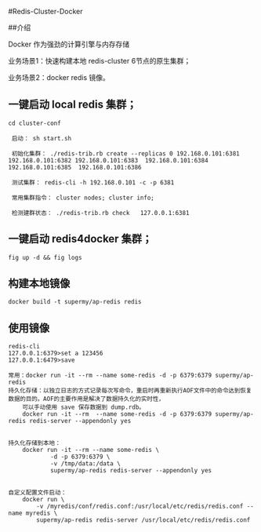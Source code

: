 #Redis-Cluster-Docker

##介绍

Docker 作为强劲的计算引擎与内存存储

业务场景1：快速构建本地 redis-cluster 6节点的原生集群；

业务场景2：docker redis 镜像。

    

## 一键启动 local redis  集群；

    cd cluster-conf
    
     启动： sh start.sh 
    
     初始化集群： ./redis-trib.rb create --replicas 0 192.168.0.101:6381 192.168.0.101:6382 192.168.0.101:6383  192.168.0.101:6384  192.168.0.101:6385  192.168.0.101:6386 
     
     测试集群： redis-cli -h 192.168.0.101 -c -p 6381 
     
     常用集群指令： cluster nodes; cluster info;
     
     检测建群状态： ./redis-trib.rb check   127.0.0.1:6381 
        
    
## 一键启动 redis4docker 集群；

    fig up -d && fig logs 
    

## 构建本地镜像

    docker build -t supermy/ap-redis redis
    
## 使用镜像

    redis-cli
    127.0.0.1:6379>set a 123456
    127.0.0.1:6479>save

    常用：docker run -it --rm --name some-redis -d -p 6379:6379 supermy/ap-redis
    持久化存储：以独立日志的方式记录每次写命令，重启时再重新执行AOF文件中的命令达到恢复数据的目的。AOF的主要作用是解决了数据持久化的实时性，
        可以手动使用 save 保存数据到 dump.rdb。
        docker run -it --rm  --name some-redis -d -p 6379:6379 supermy/ap-redis redis-server --appendonly yes
        
        
    持久化存储到本地：
        docker run -it --rm --name some-redis \
                -d -p 6379:6379 \
                -v /tmp/data:/data \
                supermy/ap-redis redis-server --appendonly yes
                
            
    自定义配置文件启动：
        docker run \
            -v /myredis/conf/redis.conf:/usr/local/etc/redis/redis.conf --name myredis \
            supermy/ap-redis redis-server /usr/local/etc/redis/redis.conf
    
    
